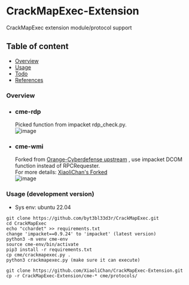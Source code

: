 # CrackMapExec-Extension
CrackMapExec extension module/protocol support

## Table of content

* [Overview](#overview)
* [Usage](#Usage)
* [Todo](#todo)
* [References](#References)

### Overview

- ### cme-rdp  
  Picked function from impacket rdp_check.py.  
  ![image](https://user-images.githubusercontent.com/30458572/172290058-4723e9bb-da60-4470-90a8-0e3fa15db5cf.png)

- ### cme-wmi  
  Forked from [Orange-Cyberdefense upstream](https://github.com/Orange-Cyberdefense/cme-wmi) , use impacket DCOM function instead of RPCRequester.  
  For more details: [XiaoliChan's Forked](https://github.com/XiaoliChan/CrackMapExec-WMI)  
  ![image](https://user-images.githubusercontent.com/30458572/172290474-1021ab72-fbaa-43c2-801a-ba5f8e609b1c.png)

### Usage (development version)
- Sys env: ubuntu 22.04
```
git clone https://github.com/byt3bl33d3r/CrackMapExec.git
cd CrackMapExec
echo "cchardet" >> requirements.txt
change 'impacket==0.9.24' to 'impacket' (latest version)
python3 -m venv cme-env
source cme-env/bin/activate
pip3 install -r requirements.txt
cp cme/crackmapexec.py .
python3 crackmapexec.py (make sure it can execute)

git clone https://github.com/XiaoliChan/CrackMapExec-Extension.git
cp -r CrackMapExec-Extension/cme-* cme/protocols/
```

